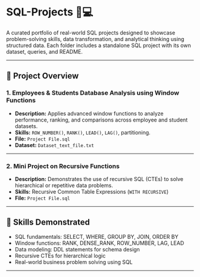 # SQL-Projects 🧠💻

A curated portfolio of real-world SQL projects designed to showcase problem-solving skills, data transformation, and analytical thinking using structured data. Each folder includes a standalone SQL project with its own dataset, queries, and README.

---

## 📁 Project Overview


### 1. **Employees & Students Database Analysis using Window Functions**
- **Description:** Applies advanced window functions to analyze performance, ranking, and comparisons across employee and student datasets.
- **Skills:** `ROW_NUMBER()`, `RANK()`, `LEAD()`, `LAG()`, partitioning.
- **File:** `Project File.sql`
- **Dataset:** `Dataset_text_file.txt`


---

### 2. **Mini Project on Recursive Functions**
- **Description:** Demonstrates the use of recursive SQL (CTEs) to solve hierarchical or repetitive data problems.
- **Skills:** Recursive Common Table Expressions (`WITH RECURSIVE`)
- **File:** `Project File.sql`



---

## 🧠 Skills Demonstrated

- SQL fundamentals: SELECT, WHERE, GROUP BY, JOIN, ORDER BY
- Window functions: RANK, DENSE_RANK, ROW_NUMBER, LAG, LEAD
- Data modeling: DDL statements for schema design
- Recursive CTEs for hierarchical logic
- Real-world business problem solving using SQL

---

